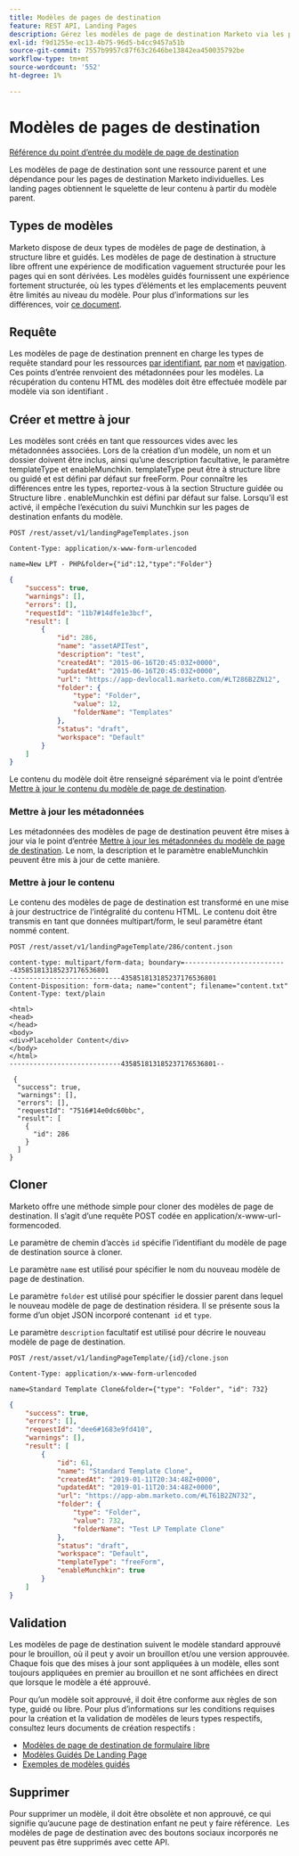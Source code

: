 ```yaml
---
title: Modèles de pages de destination
feature: REST API, Landing Pages
description: Gérez les modèles de page de destination Marketo via les points d’entrée de l’API REST pour les types de formulaires gratuits et guidés, la requête par identifiant ou nom, la création, la mise à jour d’HTML, le clone et Munchkin.
exl-id: f9d1255e-ec13-4b75-96d5-b4cc9457a51b
source-git-commit: 7557b9957c87f63c2646be13842ea450035792be
workflow-type: tm+mt
source-wordcount: '552'
ht-degree: 1%

---
```


# Modèles de pages de destination

[Référence du point d’entrée du modèle de page de destination](https://developer.adobe.com/marketo-apis/api/asset/#tag/Landing-Page-Templates)

Les modèles de page de destination sont une ressource parent et une dépendance pour les pages de destination Marketo individuelles. Les landing pages obtiennent le squelette de leur contenu à partir du modèle parent.

## Types de modèles

Marketo dispose de deux types de modèles de page de destination, à structure libre et guidés. Les modèles de page de destination à structure libre offrent une expérience de modification vaguement structurée pour les pages qui en sont dérivées. Les modèles guidés fournissent une expérience fortement structurée, où les types d’éléments et les emplacements peuvent être limités au niveau du modèle. Pour plus d’informations sur les différences, voir [ce document](https://experienceleague.adobe.com/en/docs/marketo/using/product-docs/demand-generation/landing-pages/understanding-landing-pages/understanding-free-form-vs-guided-landing-pages).

## Requête

Les modèles de page de destination prennent en charge les types de requête standard pour les ressources [par identifiant](https://developer.adobe.com/marketo-apis/api/asset/#tag/Landing-Page-Templates/operation/getLandingPageTemplateByIdUsingGET), [par nom](https://developer.adobe.com/marketo-apis/api/asset/#tag/Landing-Page-Templates/operation/getLandingPageTemplateByNameUsingGET) et [navigation](https://developer.adobe.com/marketo-apis/api/asset/#tag/Landing-Page-Templates/operation/getLandingPageTemplatesUsingGET). Ces points d’entrée renvoient des métadonnées pour les modèles. La récupération du contenu HTML des modèles doit être effectuée modèle par modèle via son identifiant .

## Créer et mettre à jour

Les modèles sont créés en tant que ressources vides avec les métadonnées associées. Lors de la création d’un modèle, un nom et un dossier doivent être inclus, ainsi qu’une description facultative, le paramètre templateType et enableMunchkin. templateType peut être à structure libre ou guidé et est défini par défaut sur freeForm. Pour connaître les différences entre les types, reportez-vous à la section Structure guidée ou Structure libre . enableMunchkin est défini par défaut sur false. Lorsqu’il est activé, il empêche l’exécution du suivi Munchkin sur les pages de destination enfants du modèle.

```
POST /rest/asset/v1/landingPageTemplates.json
```

```
Content-Type: application/x-www-form-urlencoded
```

```
name=New LPT - PHP&folder={"id":12,"type":"Folder"}
```

```json
{
    "success": true,
    "warnings": [],
    "errors": [],
    "requestId": "11b7#14dfe1e3bcf",
    "result": [
        {
            "id": 286,
            "name": "assetAPITest",
            "description": "test",
            "createdAt": "2015-06-16T20:45:03Z+0000",
            "updatedAt": "2015-06-16T20:45:03Z+0000",
            "url": "https://app-devlocal1.marketo.com/#LT286B2ZN12",
            "folder": {
                "type": "Folder",
                "value": 12,
                "folderName": "Templates"
            },
            "status": "draft",
            "workspace": "Default"
        }
    ]
}
```

Le contenu du modèle doit être renseigné séparément via le point d’entrée [Mettre à jour le contenu du modèle de page de destination](https://developer.adobe.com/marketo-apis/api/asset/#tag/Landing-Page-Templates/operation/updateLandingPageTemplateContentUsingPOST).

### Mettre à jour les métadonnées

Les métadonnées des modèles de page de destination peuvent être mises à jour via le point d’entrée [Mettre à jour les métadonnées du modèle de page de destination](https://developer.adobe.com/marketo-apis/api/asset/#tag/Landing-Page-Templates/operation/updateLpTemplateUsingPOST). Le nom, la description et le paramètre enableMunchkin peuvent être mis à jour de cette manière.

### Mettre à jour le contenu

Le contenu des modèles de page de destination est transformé en une mise à jour destructrice de l’intégralité du contenu HTML. Le contenu doit être transmis en tant que données multipart/form, le seul paramètre étant nommé content.

```
POST /rest/asset/v1/landingPageTemplate/286/content.json
```

```
content-type: multipart/form-data; boundary=--------------------------435851813185237176536801
----------------------------435851813185237176536801
Content-Disposition: form-data; name="content"; filename="content.txt"
Content-Type: text/plain

<html>
<head>
</head>
<body>
<div>Placeholder Content</div>
</body>
</html>
----------------------------435851813185237176536801--
```

```
 {
  "success": true,
  "warnings": [],
  "errors": [],
  "requestId": "7516#14e0dc60bbc",
  "result": [
    {
      "id": 286
    }
  ]
}
```

## Cloner

Marketo offre une méthode simple pour cloner des modèles de page de destination. Il s’agit d’une requête POST codée en application/x-www-url-formencoded.

Le paramètre de chemin d’accès `id` spécifie l’identifiant du modèle de page de destination source à cloner.

Le paramètre `name` est utilisé pour spécifier le nom du nouveau modèle de page de destination.

Le paramètre `folder` est utilisé pour spécifier le dossier parent dans lequel le nouveau modèle de page de destination résidera. Il se présente sous la forme d’un objet JSON incorporé contenant  `id` et `type`.

Le paramètre `description` facultatif est utilisé pour décrire le nouveau modèle de page de destination.

```
POST /rest/asset/v1/landingPageTemplate/{id}/clone.json
```

```
Content-Type: application/x-www-form-urlencoded
```

```
name=Standard Template Clone&folder={"type": "Folder", "id": 732}
```

```json
{
    "success": true,
    "errors": [],
    "requestId": "dee6#1683e9fd410",
    "warnings": [],
    "result": [
        {
            "id": 61,
            "name": "Standard Template Clone",
            "createdAt": "2019-01-11T20:34:48Z+0000",
            "updatedAt": "2019-01-11T20:34:48Z+0000",
            "url": "https://app-abm.marketo.com/#LT61B2ZN732",
            "folder": {
                "type": "Folder",
                "value": 732,
                "folderName": "Test LP Template Clone"
            },
            "status": "draft",
            "workspace": "Default",
            "templateType": "freeForm",
            "enableMunchkin": true
        }
    ]
}
```

## Validation

Les modèles de page de destination suivent le modèle standard approuvé pour le brouillon, où il peut y avoir un brouillon et/ou une version approuvée. Chaque fois que des mises à jour sont appliquées à un modèle, elles sont toujours appliquées en premier au brouillon et ne sont affichées en direct que lorsque le modèle a été approuvé.

Pour qu’un modèle soit approuvé, il doit être conforme aux règles de son type, guidé ou libre. Pour plus d’informations sur les conditions requises pour la création et la validation de modèles de leurs types respectifs, consultez leurs documents de création respectifs :

- [Modèles de page de destination de formulaire libre](https://experienceleague.adobe.com/en/docs/marketo/using/product-docs/demand-generation/landing-pages/landing-page-templates/create-a-free-form-landing-page-template)
- [Modèles Guidés De Landing Page](https://experienceleague.adobe.com/en/docs/marketo/using/product-docs/demand-generation/landing-pages/landing-page-templates/create-a-guided-landing-page-template)
- [ Exemples de modèles guidés ](https://experienceleague.adobe.com/en/docs/marketo/using/product-docs/demand-generation/landing-pages/landing-page-templates/guided-landing-page-template-list)

## Supprimer

Pour supprimer un modèle, il doit être obsolète et non approuvé, ce qui signifie qu’aucune page de destination enfant ne peut y faire référence.  Les modèles de page de destination avec des boutons sociaux incorporés ne peuvent pas être supprimés avec cette API.
